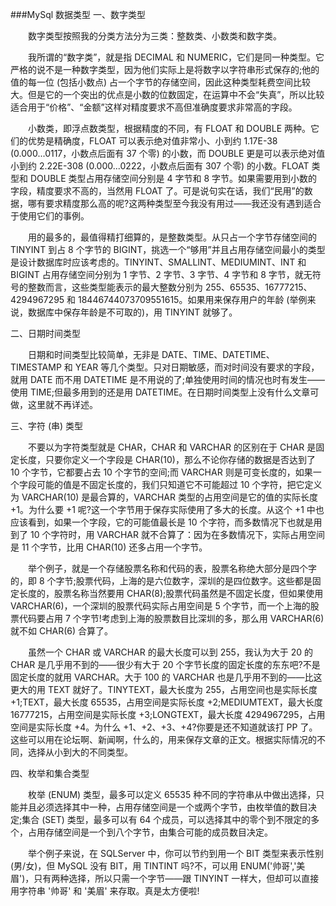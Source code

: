 ###MySql 数据类型
一、数字类型

　　数字类型按照我的分类方法分为三类：整数类、小数类和数字类。

　　我所谓的“数字类”，就是指 DECIMAL 和 NUMERIC，它们是同一种类型。它严格的说不是一种数字类型，因为他们实际上是将数字以字符串形式保存的;他的值的每一位 (包括小数点) 占一个字节的存储空间，因此这种类型耗费空间比较大。但是它的一个突出的优点是小数的位数固定，在运算中不会“失真”，所以比较适合用于“价格”、“金额”这样对精度要求不高但准确度要求非常高的字段。

　　小数类，即浮点数类型，根据精度的不同，有 FLOAT 和 DOUBLE 两种。它们的优势是精确度，FLOAT 可以表示绝对值非常小、小到约 1.17E-38 (0.000...0117，小数点后面有 37 个零) 的小数，而 DOUBLE 更是可以表示绝对值小到约 2.22E-308 (0.000...0222，小数点后面有 307 个零) 的小数。FLOAT 类型和 DOUBLE 类型占用存储空间分别是 4 字节和 8 字节。如果需要用到小数的字段，精度要求不高的，当然用 FLOAT 了。可是说句实在话，我们“民用”的数据，哪有要求精度那么高的呢?这两种类型至今我没有用过――我还没有遇到适合于使用它们的事例。

　　用的最多的，最值得精打细算的，是整数类型。从只占一个字节存储空间的 TINYINT 到占 8 个字节的 BIGINT，挑选一个“够用”并且占用存储空间最小的类型是设计数据库时应该考虑的。TINYINT、SMALLINT、MEDIUMINT、INT 和 BIGINT 占用存储空间分别为 1 字节、2 字节、3 字节、4 字节和 8 字节，就无符号的整数而言，这些类型能表示的最大整数分别为 255、65535、16777215、4294967295 和 18446744073709551615。如果用来保存用户的年龄 (举例来说，数据库中保存年龄是不可取的)，用 TINYINT 就够了。

二、日期时间类型

　　日期和时间类型比较简单，无非是 DATE、TIME、DATETIME、TIMESTAMP 和 YEAR 等几个类型。只对日期敏感，而对时间没有要求的字段，就用 DATE 而不用 DATETIME 是不用说的了;单独使用时间的情况也时有发生――使用 TIME;但最多用到的还是用 DATETIME。在日期时间类型上没有什么文章可做，这里就不再详述。

三、字符 (串) 类型

　　不要以为字符类型就是 CHAR，CHAR 和 VARCHAR 的区别在于 CHAR 是固定长度，只要你定义一个字段是 CHAR(10)，那么不论你存储的数据是否达到了 10 个字节，它都要占去 10 个字节的空间;而 VARCHAR 则是可变长度的，如果一个字段可能的值是不固定长度的，我们只知道它不可能超过 10 个字符，把它定义为 VARCHAR(10) 是最合算的，VARCHAR 类型的占用空间是它的值的实际长度 +1。为什么要 +1 呢?这一个字节用于保存实际使用了多大的长度。从这个 +1 中也应该看到，如果一个字段，它的可能值最长是 10 个字符，而多数情况下也就是用到了 10 个字符时，用 VARCHAR 就不合算了：因为在多数情况下，实际占用空间是 11 个字节，比用 CHAR(10) 还多占用一个字节。

　　举个例子，就是一个存储股票名称和代码的表，股票名称绝大部分是四个字的，即 8 个字节;股票代码，上海的是六位数字，深圳的是四位数字。这些都是固定长度的，股票名称当然要用 CHAR(8);股票代码虽然是不固定长度，但如果使用 VARCHAR(6)，一个深圳的股票代码实际占用空间是 5 个字节，而一个上海的股票代码要占用 7 个字节!考虑到上海的股票数目比深圳的多，那么用 VARCHAR(6) 就不如 CHAR(6) 合算了。

　　虽然一个 CHAR 或 VARCHAR 的最大长度可以到 255，我认为大于 20 的 CHAR 是几乎用不到的――很少有大于 20 个字节长度的固定长度的东东吧?不是固定长度的就用 VARCHAR。大于 100 的 VARCHAR 也是几乎用不到的――比这更大的用 TEXT 就好了。TINYTEXT，最大长度为 255，占用空间也是实际长度 +1;TEXT，最大长度 65535，占用空间是实际长度 +2;MEDIUMTEXT，最大长度 16777215，占用空间是实际长度 +3;LONGTEXT，最大长度 4294967295，占用空间是实际长度 +4。为什么 +1、+2、+3、+4?你要是还不知道就该打 PP 了。这些可以用在论坛啊、新闻啊，什么的，用来保存文章的正文。根据实际情况的不同，选择从小到大的不同类型。

四、枚举和集合类型

　　枚举 (ENUM) 类型，最多可以定义 65535 种不同的字符串从中做出选择，只能并且必须选择其中一种，占用存储空间是一个或两个字节，由枚举值的数目决定;集合 (SET) 类型，最多可以有 64 个成员，可以选择其中的零个到不限定的多个，占用存储空间是一个到八个字节，由集合可能的成员数目决定。

　　举个例子来说，在 SQLServer 中，你可以节约到用一个 BIT 类型来表示性别 (男/女)，但 MySQL 没有 BIT，用 TINTINT 吗?不，可以用 ENUM('帅哥','美眉')，只有两种选择，所以只需一个字节――跟 TINYINT 一样大，但却可以直接用字符串 '帅哥' 和 '美眉' 来存取。真是太方便啦!